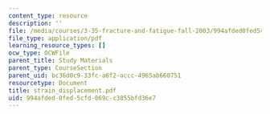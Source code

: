 ```yaml
---
content_type: resource
description: ''
file: /media/courses/3-35-fracture-and-fatigue-fall-2003/994afded0fed5cfd069cc3855bfd36e7_strain_displacement.pdf
file_type: application/pdf
learning_resource_types: []
ocw_type: OCWFile
parent_title: Study Materials
parent_type: CourseSection
parent_uid: bc36d0c9-33fc-a6f2-accc-4965ab660751
resourcetype: Document
title: strain_displacement.pdf
uid: 994afded-0fed-5cfd-069c-c3855bfd36e7
---
```


